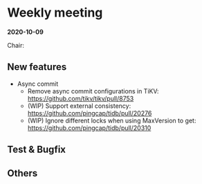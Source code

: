 # Weekly meeting

**2020-10-09**

Chair: 

## New features

* Async commit
  * Remove async commit configurations in TiKV: https://github.com/tikv/tikv/pull/8753
  * (WIP) Support external consistency: https://github.com/pingcap/tidb/pull/20276
  * (WIP) Ignore different locks when using MaxVersion to get: https://github.com/pingcap/tidb/pull/20310


## Test & Bugfix

  


## Others
